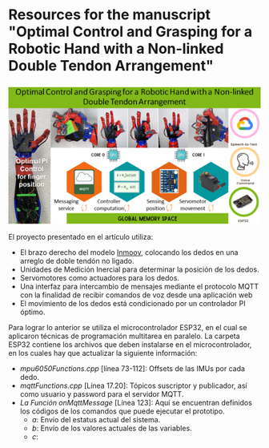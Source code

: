 # Resources for the manuscript "Optimal Control and Grasping for a Robotic Hand with a Non-linked Double Tendon Arrangement"
![Graphic Abstract](https://github.com/sanchezgarnica-erick/IEEE_RoboticHand-OptimalControl/blob/main/ProjectImages/graphicAbstract_v2.png)

El proyecto presentado en el artículo utiliza:
- El brazo derecho del modelo [Inmoov](https://inmoov.fr/), colocando los dedos en una arreglo de doble tendón no ligado.
- Unidades de Medición Inercial para determinar la posición de los dedos.
-  Servomotores como actuadores para los dedos.
- Una interfaz para intercambio de mensajes mediante el protocolo MQTT con la finalidad de recibir comandos de voz desde una aplicación web
- El movimiento de los dedos está condicionado por un controlador PI óptimo.

Para lograr lo anterior se utiliza el microcontrolador ESP32, en el cual se aplicaron técnicas de programación multitarea en paralelo.
La carpeta ESP32 contiene los archivos que deben instalarse en el microcontrolador, en los cuales hay que actualizar la siguiente información:
- *mpu6050Functions.cpp* [línea 73-112]: Offsets de las IMUs por cada dedo.
- *mqttFunctions.cpp* [Línea 17.20]: Tópicos suscriptor y publicador, así como usuario y password para el servidor MQTT.
- *La Función onMqttMessage* [Línea 123]: Aquí se encuentran definidos los códigos de los comandos que puede ejecutar el prototipo. 
	* *a*: Envío del estatus actual del sistema.
	* *b*: Envío de los valores actuales de las variables.
	* *c*: 

<!--stackedit_data:
eyJoaXN0b3J5IjpbMTg5ODE5NjQ1MCwxMzIzMDkzMjE4LDEyMD
Y5OTA2OTIsNzk3NTYxNjgsLTEzNTUxMjQ4ODNdfQ==
-->